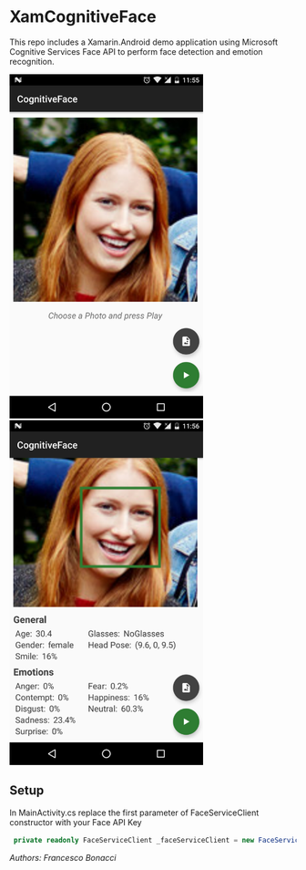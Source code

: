 # XamCognitiveFace

This repo includes a Xamarin.Android demo application using Microsoft Cognitive Services Face API to perform face detection and emotion recognition.<br/>

<img src="/CognitiveFace1.png" width="340"> <img src="/CognitiveFace2.png" width="340">
## Setup
In MainActivity.cs replace the first parameter of FaceServiceClient constructor with your Face API Key
```csharp
 private readonly FaceServiceClient _faceServiceClient = new FaceServiceClient("Your Face API Key", "https://westeurope.api.cognitive.microsoft.com/face/v1.0");
```

*Authors: Francesco Bonacci*
